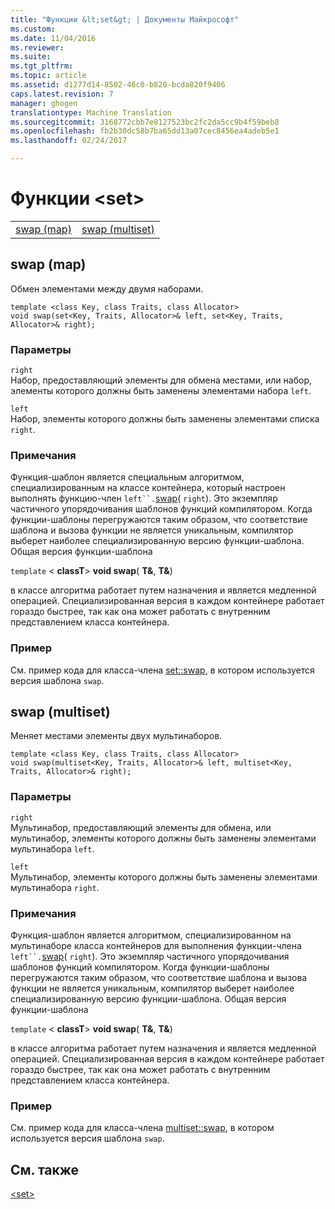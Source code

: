 ```yaml
---
title: "Функции &lt;set&gt; | Документы Майкрософт"
ms.custom: 
ms.date: 11/04/2016
ms.reviewer: 
ms.suite: 
ms.tgt_pltfrm: 
ms.topic: article
ms.assetid: d1277d14-8502-46c0-b820-bcda820f9406
caps.latest.revision: 7
manager: ghogen
translationtype: Machine Translation
ms.sourcegitcommit: 3168772cbb7e8127523bc2fc2da5cc9b4f59beb8
ms.openlocfilehash: fb2b30dc58b7ba65dd13a07cec8456ea4adeb5e1
ms.lasthandoff: 02/24/2017

---
```

# <a name="ltsetgt-functions"></a>Функции &lt;set&gt;
|||  
|-|-|  
|[swap (map)](#swap)|[swap (multiset)](#swap_multiset)|  
  
##  <a name="a-nameswapa--swap--map"></a><a name="swap"></a>  swap  (map)
 Обмен элементами между двумя наборами.  
  
```
template <class Key, class Traits, class Allocator>  
void swap(set<Key, Traits, Allocator>& left, set<Key, Traits, Allocator>& right);
```  
  
### <a name="parameters"></a>Параметры  
 `right`  
 Набор, предоставляющий элементы для обмена местами, или набор, элементы которого должны быть заменены элементами набора `left`.  
  
 `left`  
 Набор, элементы которого должны быть заменены элементами списка `right`.  
  
### <a name="remarks"></a>Примечания  
 Функция-шаблон является специальным алгоритмом, специализированным на классе контейнера, который настроен выполнять функцию-член `left``.`[swap](../standard-library/set-class.md#set__swap)( `right`). Это экземпляр частичного упорядочивания шаблонов функций компилятором. Когда функции-шаблоны перегружаются таким образом, что соответствие шаблона и вызова функции не является уникальным, компилятор выберет наиболее специализированную версию функции-шаблона. Общая версия функции-шаблона  
  
 `template` \< **classT**> **void swap**( **T&**, **T&**)  
  
 в классе алгоритма работает путем назначения и является медленной операцией. Специализированная версия в каждом контейнере работает гораздо быстрее, так как она может работать с внутренним представлением класса контейнера.  
  
### <a name="example"></a>Пример  
  См. пример кода для класса-члена [set::swap](../standard-library/set-class.md#set__swap), в котором используется версия шаблона `swap`.  
  
##  <a name="a-nameswapmultiseta--swap--multiset"></a><a name="swap_multiset"></a>  swap  (multiset)
 Меняет местами элементы двух мультинаборов.  
  
```
template <class Key, class Traits, class Allocator>  
void swap(multiset<Key, Traits, Allocator>& left, multiset<Key, Traits, Allocator>& right);
```  
  
### <a name="parameters"></a>Параметры  
 `right`  
 Мультинабор, предоставляющий элементы для обмена, или мультинабор, элементы которого должны быть заменены элементами мультинабора `left`.  
  
 `left`  
 Мультинабор, элементы которого должны быть заменены элементами мультинабора `right`.  
  
### <a name="remarks"></a>Примечания  
 Функция-шаблон является алгоритмом, специализированном на мультинаборе класса контейнеров для выполнения функции-члена `left``.`[swap](../standard-library/multiset-class.md#multiset__swap)( `right`). Это экземпляр частичного упорядочивания шаблонов функций компилятором. Когда функции-шаблоны перегружаются таким образом, что соответствие шаблона и вызова функции не является уникальным, компилятор выберет наиболее специализированную версию функции-шаблона. Общая версия функции-шаблона  
  
 `template` \< **classT**> **void swap**( **T&**, **T&**)  
  
 в классе алгоритма работает путем назначения и является медленной операцией. Специализированная версия в каждом контейнере работает гораздо быстрее, так как она может работать с внутренним представлением класса контейнера.  
  
### <a name="example"></a>Пример  
  См. пример кода для класса-члена [multiset::swap](../standard-library/multiset-class.md#multiset__swap), в котором используется версия шаблона `swap`.  
  
## <a name="see-also"></a>См. также  
 [\<set>](../standard-library/set.md)




